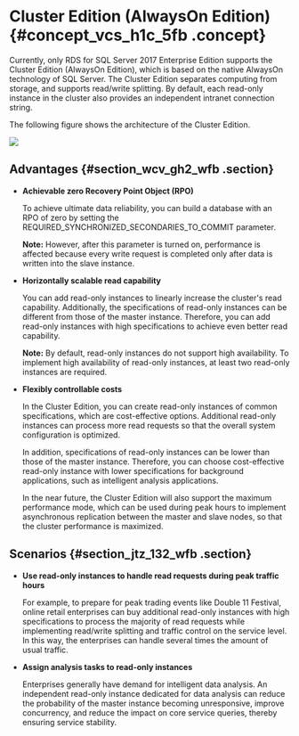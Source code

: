 # Cluster Edition \(AlwaysOn Edition\) {#concept_vcs_h1c_5fb .concept}

Currently, only RDS for SQL Server 2017 Enterprise Edition supports the Cluster Edition \(AlwaysOn Edition\), which is based on the native AlwaysOn technology of SQL Server. The Cluster Edition separates computing from storage, and supports read/write splitting. By default, each read-only instance in the cluster also provides an independent intranet connection string.

The following figure shows the architecture of the Cluster Edition.

![](http://static-aliyun-doc.oss-cn-hangzhou.aliyuncs.com/assets/img/62203/154304689532574_en-US.png)

## Advantages {#section_wcv_gh2_wfb .section}

-   **Achievable zero Recovery Point Object \(RPO\)**

    To achieve ultimate data reliability, you can build a database with an RPO of zero by setting the REQUIRED\_SYNCHRONIZED\_SECONDARIES\_TO\_COMMIT parameter.

    **Note:** However, after this parameter is turned on, performance is affected because every write request is completed only after data is written into the slave instance.

-   **Horizontally scalable read capability**

    You can add read-only instances to linearly increase the cluster's read capability. Additionally, the specifications of read-only instances can be different from those of the master instance. Therefore, you can add read-only instances with high specifications to achieve even better read capability.

    **Note:** By default, read-only instances do not support high availability. To implement high availability of read-only instances, at least two read-only instances are required.

-   **Flexibly controllable costs**

    In the Cluster Edition, you can create read-only instances of common specifications, which are cost-effective options. Additional read-only instances can process more read requests so that the overall system configuration is optimized.

    In addition, specifications of read-only instances can be lower than those of the master instance. Therefore, you can choose cost-effective read-only instance with lower specifications for background applications, such as intelligent analysis applications.

    In the near future, the Cluster Edition will also support the maximum performance mode, which can be used during peak hours to implement asynchronous replication between the master and slave nodes, so that the cluster performance is maximized.


## Scenarios {#section_jtz_132_wfb .section}

-   **Use read-only instances to handle read requests during peak traffic hours**

    For example, to prepare for peak trading events like Double 11 Festival, online retail enterprises can buy additional read-only instances with high specifications to process the majority of read requests while implementing read/write splitting and traffic control on the service level. In this way, the enterprises can handle several times the amount of usual traffic.

-   **Assign analysis tasks to read-only instances**

    Enterprises generally have demand for intelligent data analysis. An independent read-only instance dedicated for data analysis can reduce the probability of the master instance becoming unresponsive, improve concurrency, and reduce the impact on core service queries, thereby ensuring service stability.


